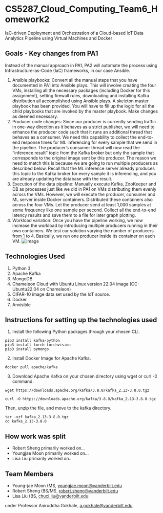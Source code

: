 # CS5287_Cloud_Computing_Team6_Homework2
IaC-driven Deployment and Orchestration of a Cloud-based IoT Data Analytics Pipeline using Virtual Machines and Docker

## Goals - Key changes from PA1

Instead of the manual approach in PA1, PA2 will automate the process using Infrastructure-as-Code (IaC) frameworks, in our case Ansible.

1.	Ansible playbooks: Convert all the manual steps that you have documented in PA1 into Ansible plays. This will involve creating the four VMs, installing all the necessary packages (including Docker for this assignment), setting firewall rules, downloading and installing Kafka distribution all accomplished using Ansible plays. A skeleton master playbook has been provided. You will have to fill up the logic for all the child playbooks that are invoked by the master playbook. Make changes as deemed necessary.
2.	Producer code changes: Since our producer is currently sending traffic in one-way direction as it behaves as a strict publisher, we will need to enhance the producer code such that it runs an additional thread that behaves as a consumer. We need this capability to collect the end-to-end response times for ML inferencing for every sample that we send in the pipeline.  The producer’s consumer thread will now read the “inference result” topic from the Kafka broker but only the sample that corresponds to the original image sent by this producer. The reason we need to match this is because we are going to run multiple producers as described below. Recall that the ML inference server already produces this topic to the Kafka broker for every sample it is inferencing, and you are already updating the database with the result.
3.	Execution of the data pipeline: Manually execute Kafka, ZooKeeper and DB as processes just like we did in PA1 on VMs distributing them evenly across the VMs. However, we will execute the producer, consumer and ML server inside Docker containers. Distributed these containers also across the four VMs. Let the producer send at least 1,000 samples at some frequency like one sample per second. Collect all the end-to-end latency results and save them to a file for later graph plotting.
4.	Workload variation: Once you have the pipeline working, we now increase the workload by introducing multiple producers running in their own containers. We test our solution varying the number of producers from 1 to 4. Basically, we run one producer inside its container on each VM.
![image](https://github.com/user-attachments/assets/f685a9ac-6220-4874-b500-d53ec6c86605)



## Technologies Used
1. Python 3
2. Apache Kafka
3. MongoDB
4. Chameleon Cloud with Ubuntu Linux version 22.04 image (CC-Ubuntu22.04 on Chameleon)
5. CIFAR-10 image data set used by the IoT source.
6. Docker
7. Anvisible

## Instructions for setting up the technologies used

1. Install the following Python packages through your chosen CLI.

```
pip3 install kafka-python
pip3 install torch torchvision
pip3 install pymongo
```

2. Install Docker Image for Apache Kafka.

```
docker pull apache/kafka
```

3. Download Apache Kafka on your chosen directory using wget or curl -0 command.

```
wget https://downloads.apache.org/kafka/3.8.0/kafka_2.13-3.8.0.tgz
```

```
curl -O https://downloads.apache.org/kafka/3.8.0/kafka_2.13-3.8.0.tgz
```

Then, unzip the file, and move to the kafka directory.

```
tar -xzf kafka_2.13-3.8.0.tgz
cd kafka_2.13-3.8.0
```

## How work was split

* Robert Sheng primarily worked on...
* Youngjae Moon primarily worked on...
* Lisa Liu primarily worked on...

## Team Members

* Young-jae Moon (MS, youngjae.moon@vanderbilt.edu
* Robert Sheng (BS/MS, robert.sheng@vanderbilt.edu
* Lisa Liu (BS, chuci.liu@vanderbilt.edu

under Professor Aniruddha Gokhale, a.gokhale@vanderbilt.edu
